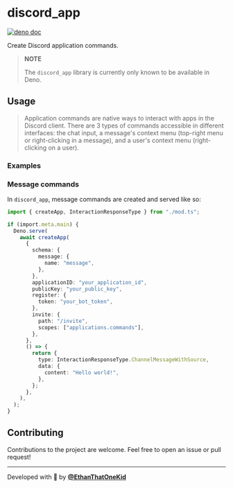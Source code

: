# discord_app

[![deno doc](https://doc.deno.land/badge.svg)](https://deno.land/x/discord_app)

Create Discord application commands.

> **NOTE**
>
> The `discord_app` library is currently only known to be available in Deno.

## Usage

> Application commands are native ways to interact with apps in the Discord
> client. There are 3 types of commands accessible in different interfaces: the
> chat input, a message's context menu (top-right menu or right-clicking in a
> message), and a user's context menu (right-clicking on a user).

### Examples

<!-- Examples are located in the generated library documentation. -->

### Message commands

In `discord_app`, message commands are created and served like so:

```ts
import { createApp, InteractionResponseType } from "./mod.ts";

if (import.meta.main) {
  Deno.serve(
    await createApp(
      {
        schema: {
          message: {
            name: "message",
          },
        },
        applicationID: "your_application_id",
        publicKey: "your_public_key",
        register: {
          token: "your_bot_token",
        },
        invite: {
          path: "/invite",
          scopes: ["applications.commands"],
        },
      },
      () => {
        return {
          type: InteractionResponseType.ChannelMessageWithSource,
          data: {
            content: "Hello world!",
          },
        };
      },
    ),
  );
}
```

## Contributing

Contributions to the project are welcome. Feel free to open an issue or pull
request!

---

Developed with 💜 by [**@EthanThatOneKid**](https://etok.codes/)
